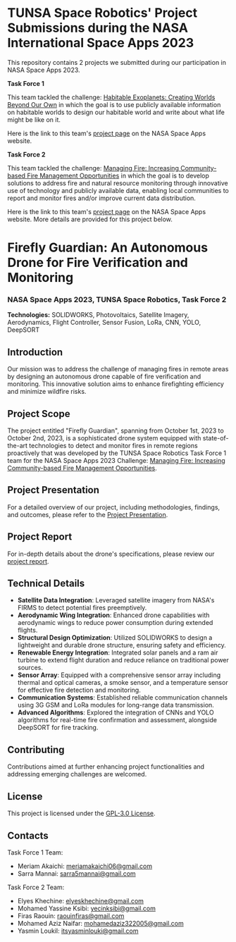 # TUNSA Space Robotics' Project Submissions during the NASA International Space Apps 2023
This repository contains 2 projects we submitted during our participation in NASA Space Apps 2023.

**Task Force 1**

This team tackled the challenge: [Habitable Exoplanets: Creating Worlds Beyond Our Own](https://www.spaceappschallenge.org/2023/challenges/habitable-exoplanets-creating-worlds-beyond-our-own/) in which the goal is to use publicly available information on habitable worlds to design our habitable world and write about what life might be like on it.

Here is the link to this team's [project page](https://www.spaceappschallenge.org/2023/find-a-team/tunsa-space-robotics-task-force-1/?tab=project) on the NASA Space Apps website.

**Task Force 2**

This team tackled the challenge: [Managing Fire: Increasing Community-based Fire Management Opportunities](https://www.spaceappschallenge.org/2023/challenges/managing-fire-increasing-community-based-fire-management-opportunities/) in which the goal is to develop solutions to address fire and natural resource monitoring through innovative use of technology and publicly available data, enabling local communities to report and monitor fires and/or improve current data distribution.

Here is the link to this team's [project page](https://www.spaceappschallenge.org/2023/find-a-team/tunsa-space-robotics-task-force-2/?tab=project) on the NASA Space Apps website. More details are provided for this project below.

# Firefly Guardian: An Autonomous Drone for Fire Verification and Monitoring

### NASA Space Apps 2023, TUNSA Space Robotics, Task Force 2

**Technologies:** SOLIDWORKS, Photovoltaics, Satellite Imagery, Aerodynamics, Flight Controller, Sensor Fusion, LoRa, CNN, YOLO, DeepSORT

## Introduction

Our mission was to address the challenge of managing fires in remote areas by designing an autonomous drone capable of fire verification and monitoring. This innovative solution aims to enhance firefighting efficiency and minimize wildfire risks.

## Project Scope

The project entitled "Firefly Guardian", spanning from October 1st, 2023 to October 2nd, 2023,  is a sophisticated drone system equipped with state-of-the-art technologies to detect and monitor fires in remote regions proactively that was developed by the TUNSA Space Robotics Task Force 1 team for the NASA Space Apps 2023 Challenge: [Managing Fire: Increasing Community-based Fire Management Opportunities](https://www.spaceappschallenge.org/2023/challenges/managing-fire-increasing-community-based-fire-management-opportunities/).

## Project Presentation

For a detailed overview of our project, including methodologies, findings, and outcomes, please refer to the [Project Presentation](https://docs.google.com/presentation/d/e/2PACX-1vSXhoF6UqBXbLROnJ1AVsF_rdP_YwRgqP55C3S9rc-RJzIOFD_vmG27Fy1g44Debg/pub?start=false&loop=false&delayms=3000).

## Project Report

For in-depth details about the drone's specifications, please review our [project report](https://drive.google.com/file/d/1yHcO2g2M761J935BZ20cIsQO3WiO8v-M/view?usp=sharing).

## Technical Details

- **Satellite Data Integration**: Leveraged satellite imagery from NASA's FIRMS to detect potential fires preemptively.
- **Aerodynamic Wing Integration**: Enhanced drone capabilities with aerodynamic wings to reduce power consumption during extended flights.
- **Structural Design Optimization**: Utilized SOLIDWORKS to design a lightweight and durable drone structure, ensuring safety and efficiency.
- **Renewable Energy Integration**: Integrated solar panels and a ram air turbine to extend flight duration and reduce reliance on traditional power sources.
- **Sensor Array**: Equipped with a comprehensive sensor array including thermal and optical cameras, a smoke sensor, and a temperature sensor for effective fire detection and monitoring.
- **Communication Systems**: Established reliable communication channels using 3G GSM and LoRa modules for long-range data transmission.
- **Advanced Algorithms**: Explored the integration of CNNs and YOLO algorithms for real-time fire confirmation and assessment, alongside DeepSORT for fire tracking.

## Contributing

Contributions aimed at further enhancing project functionalities and addressing emerging challenges are welcomed.

## License

This project is licensed under the [GPL-3.0 License](LICENSE).

## Contacts

Task Force 1 Team:
- Meriam Akaichi: meriamakaichi06@gmail.com
- Sarra Mannai: sarra5mannai@gmail.com

Task Force 2 Team:
- Elyes Khechine: elyeskhechine@gmail.com
- Mohamed Yassine Ksibi: yecinksibi@gmail.com
- Firas Raouin: raouinfiras@gmail.com
- Mohamed Aziz Naifar: mohamedaziz322005@gmail.com
- Yasmin Loukil: itsyasminlouki@gmail.com
